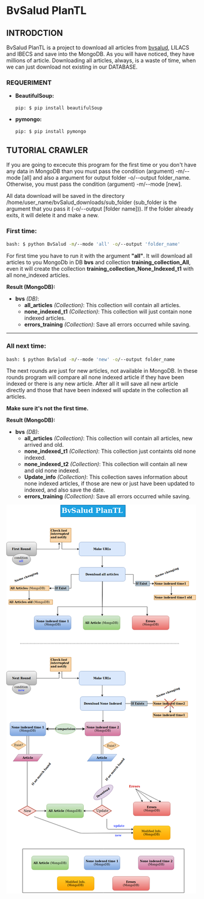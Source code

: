 # BvSalud PlanTL

## INTRODCTION
BvSalud PlanTL is a project to download all articles from [bvsalud](http://pesquisa.bvsalud.org/portal/), LILACS and IBECS and save into the MongoDB. As you will have noticed, they have millions of article.
Downloading all articles, always, is a waste of time, when we can just download not existing in our DATABASE.

### REQUERIMENT

- **BeautifulSoup:**

    `pip: $ pip install beautifulSoup`
    
    
- **pymongo:**

    `pip: $ pip install pymongo`

## TUTORIAL CRAWLER
If you are going to excecute this program for the first time or you don't have any data in MongoDB than you must pass the condition (argument) -m/--mode \[all\] and also a argument for output folder -o/--output folder_name.
Otherwise, you must pass the condition (argument) -m/--mode \[new\].

All data download will be saved in the directory /home/user_name/bvSalud_downloads/sub_folder (sub_folder is the argument that you pass it (-o/--output  \[folder name\])).
If the folder already exits, it will delete it and make a new. 
### First time:
```bash
bash: $ python BvSalud -m/--mode 'all' -o/--output 'folder_name' 

```

For first time you have to run it with the argument **"all"**. It will download all articles to you MongoDb in DB **bvs** and collection **training_collection_All**, even it will create the collection **training_collection_None_Indexed_t1** with all none_indexed articles.
    
**Result (MongoDB):**

- **bvs** *(DB)*:
    - **all_articles** *(Collection)*:  This collection will contain all articles.
    - **none_indexed_t1** *(Collection)*:  This collection will just contain none indexed articles.
    - **errors_training** *(Collection)*: Save all errors occurred while saving.
---------------------------------------------------- 
### All next time:
```bash
bash: $ python BvSalud -m/--mode 'new' -o/--output folder_name 

```
The next rounds are just for new articles, not available in MongoDB. In these rounds program will compare all none indexed article if they have been indexed or there is any new article. 
After all it will save all new article directly and those that have been indexed will update in the collection all articles.

**Make sure it's not the first time.**


**Result (MongoDB):**
- **bvs** *(DB)*:
    - **all_articles** *(Collection)*:  This collection will contain all articles, new arrived and old.
    - **none_indexed_t1** *(Collection)*:  This collection just containts old none indexed. 
    - **none_indexed_t2** *(Collection)*:  This collection will contain all new and old none indexed.
    - **Update_info** *(Collection)*: This collection saves information about none indexed articles, if those are new or just have been updated to indexed, and also save the date.
    - **errors_training** *(Collection)*: Save all errors occurred while saving. 

![Pipeline](pics/pipeline.png)



